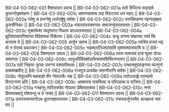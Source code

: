 BR-04-03-062-001  	वैशम्पायन उवाच ||
BR-04-03-062-001a	ततो विजित्य सङ्ग्रामे कुरून्गोवृषभेक्षणः |
BR-04-03-062-001c	समानयामास तदा विराटस्य धनं महत् ||
BR-04-03-062-002a	गतेषु च प्रभग्नेषु धार्तराष्ट्रेषु सर्वशः |
BR-04-03-062-002c	वनान्निष्क्रम्य गहनाद्बहवः कुरुसैनिकाः ||
BR-04-03-062-003a	भयात्संत्रस्तमनसः समाजग्मुस्ततस्ततः |
BR-04-03-062-003c	मुक्तकेशा व्यदृश्यन्त स्थिताः प्राञ्जलयस्तदा ||
BR-04-03-062-004a	क्षुत्पिपासापरिश्रान्ता विदेशस्था विचेतसः |
BR-04-03-062-004c	ऊचुः प्रणम्य संभ्रान्ताः पार्थ किं करवाम ते ||
BR-04-03-062-005  	अर्जुन उवाच ||
BR-04-03-062-005a	स्वस्ति व्रजत भद्रं वो न भेतव्यं कथञ्चन |
BR-04-03-062-005c	नाहमार्ताञ्जिघांसामि भृशमाश्वासयामि वः ||
BR-04-03-062-006  	वैशम्पायन उवाच ||
BR-04-03-062-006a	तस्य तामभयां वाचं श्रुत्वा योधाः समागताः |
BR-04-03-062-006c	आयुःकीर्तियशोदाभिस्तमाशिर्भिरनन्दयन् ||
BR-04-03-062-007a	ततो निवृत्ताः कुरवः प्रभग्ना वशमास्थिताः |
BR-04-03-062-007c	पन्थानमुपसङ्गम्य फल्गुनो वाक्यमब्रवीत् ||
BR-04-03-062-008a	राजपुत्र प्रत्यवेक्ष समानीतानि सर्वशः |
BR-04-03-062-008c	गोकुलानि महाबाहो वीर गोपालकैः सह ||
BR-04-03-062-009a	ततोऽपराह्णे यास्यामो विराटनगरं प्रति |
BR-04-03-062-009c	आश्वास्य पाययित्वा च परिप्लाव्य च वाजिनः ||
BR-04-03-062-010a	गच्छन्तु त्वरिताश्चैव गोपालाः प्रेषितास्त्वया |
BR-04-03-062-010c	नगरे प्रियमाख्यातुं घोषयन्तु च ते जयम् ||
BR-04-03-062-011  	वैशम्पायन उवाच ||
BR-04-03-062-011a	उत्तरस्त्वरमाणोऽथ दूतानाज्ञापयत्ततः |
BR-04-03-062-011c	वचनादर्जुनस्यैव आचक्षध्वं जयं मम ||
